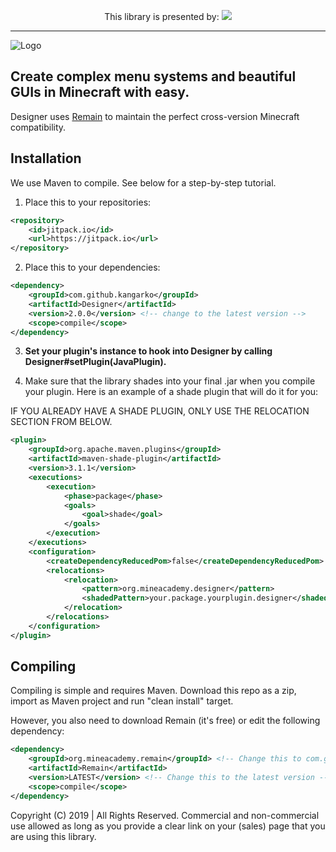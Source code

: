 <p align="center">
  This library is presented by:
  <a href="https://www.spigotcourse.org/?utm_source=github&utm_medium=github">
    <img src="https://i.imgur.com/Xr0p2g3.png" />
  </a>
</p>

---

![Logo](https://i.imgur.com/GEyZoJV.png)
<p align="center"><h2>Create complex menu systems and beautiful GUIs in Minecraft with easy.</h2></p>

Designer uses [Remain](https://github.com/kangarko/Remain) to maintain the perfect cross-version Minecraft compatibility.

## Installation
We use Maven to compile. See below for a step-by-step tutorial.


1. Place this to your repositories:

```xml
<repository>
	<id>jitpack.io</id>
	<url>https://jitpack.io</url>
</repository>
```

2. Place this to your dependencies:

```xml
<dependency>
	<groupId>com.github.kangarko</groupId>
	<artifactId>Designer</artifactId>
	<version>2.0.0</version> <!-- change to the latest version -->
	<scope>compile</scope>
</dependency>
 ```
 
3. **Set your plugin's instance to hook into Designer by calling Designer#setPlugin(JavaPlugin).**

4. Make sure that the library shades into your final .jar when you compile your plugin. Here is an example of a shade plugin that will do it for you:

IF YOU ALREADY HAVE A SHADE PLUGIN, ONLY USE THE RELOCATION SECTION FROM BELOW.

```xml
<plugin>
	<groupId>org.apache.maven.plugins</groupId>
	<artifactId>maven-shade-plugin</artifactId>
	<version>3.1.1</version>
	<executions>
		<execution>
			<phase>package</phase>
			<goals>
				<goal>shade</goal>
			</goals>
		</execution>
	</executions>
	<configuration>
		<createDependencyReducedPom>false</createDependencyReducedPom>
		<relocations>
			<relocation>
				<pattern>org.mineacademy.designer</pattern>
				<shadedPattern>your.package.yourplugin.designer</shadedPattern>
			</relocation>
		</relocations>
	</configuration>
</plugin>
```

## Compiling

Compiling is simple and requires Maven. Download this repo as a zip, import as Maven project and run "clean install" target.

However, you also need to download Remain (it's free) or edit the following dependency:

```xml
<dependency>
	<groupId>org.mineacademy.remain</groupId> <!-- Change this to com.github.kangarko -->
	<artifactId>Remain</artifactId>
	<version>LATEST</version> <!-- Change this to the latest version -->
	<scope>compile</scope>
</dependency>
```

Copyright (C) 2019 | All Rights Reserved. Commercial and non-commercial use allowed as long as you provide a clear link on your (sales) page that you are using this library.  
